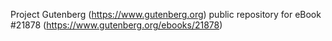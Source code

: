 Project Gutenberg (https://www.gutenberg.org) public repository for eBook #21878 (https://www.gutenberg.org/ebooks/21878)

